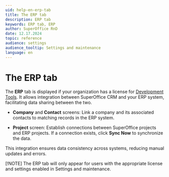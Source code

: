```yaml
---
uid: help-en-erp-tab
title: The ERP tab
description: ERP tab
keywords: ERP tab, ERP
author: SuperOffice RnD
date: 12.17.2024
topic: reference
audience: settings
audience_tooltip: Settings and maintenance
language: en
---
```


# The ERP tab

The **ERP** tab is displayed if your organization has a license for [Development Tools][1]. It allows integration between SuperOffice CRM and your ERP system, facilitating data sharing between the two.

* **Company** and **Contact** screens: Link a company and its associated contacts to matching records in the ERP system.

* **Project** screen: Establish connections between SuperOffice projects and ERP projects. If a connection exists, click **Sync Now** to synchronize the data.

This integration ensures data consistency across systems, reducing manual updates and errors.

[!NOTE]
The ERP tab will only appear for users with the appropriate license and settings enabled in Settings and maintenance.

<!-- Referenced links -->
[1]: ../../../../../en/admin/license/expander-services/tool-box.md

